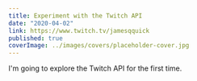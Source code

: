 ```yaml
---
title: Experiment with the Twitch API
date: "2020-04-02"
link: https://www.twitch.tv/jamesqquick
published: true
coverImage: ../images/covers/placeholder-cover.jpg
---
```


I'm going to explore the Twitch API for the first time.
